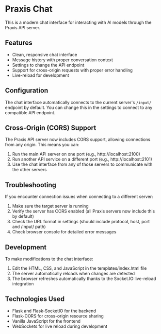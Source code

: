 # Praxis Chat

This is a modern chat interface for interacting with AI models through the Praxis API server.

## Features

- Clean, responsive chat interface
- Message history with proper conversation context
- Settings to change the API endpoint
- Support for cross-origin requests with proper error handling
- Live-reload for development

## Configuration

The chat interface automatically connects to the current server's `/input/` endpoint by default. You can change this in the settings to connect to any compatible API endpoint.

## Cross-Origin (CORS) Support

The Praxis API server now includes CORS support, allowing connections from any origin. This means you can:

1. Run the main API server on one port (e.g., http://localhost:2100)
2. Run another API service on a different port (e.g., http://localhost:2101)
3. Use the chat interface from any of those servers to communicate with the other servers

## Troubleshooting

If you encounter connection issues when connecting to a different server:

1. Make sure the target server is running
2. Verify the server has CORS enabled (all Praxis servers now include this by default)
3. Check the URL format in settings (should include protocol, host, port and /input/ path)
4. Check browser console for detailed error messages

## Development

To make modifications to the chat interface:

1. Edit the HTML, CSS, and JavaScript in the templates/index.html file
2. The server automatically reloads when changes are detected
3. The browser refreshes automatically thanks to the Socket.IO live-reload integration

## Technologies Used

- Flask and Flask-SocketIO for the backend
- Flask-CORS for cross-origin resource sharing
- Vanilla JavaScript for the frontend
- WebSockets for live reload during development